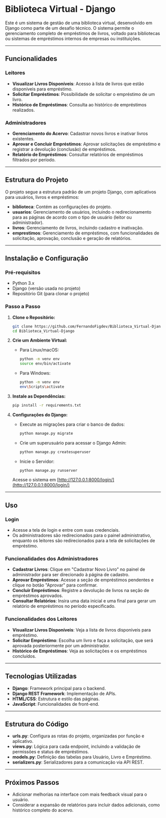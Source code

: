 # Biblioteca Virtual - Django

Este é um sistema de gestão de uma biblioteca virtual, desenvolvido em Django como parte de um desafio técnico. O sistema permite o gerenciamento completo de empréstimos de livros, voltado para bibliotecas ou sistemas de empréstimos internos de empresas ou instituições.

---

## Funcionalidades

### Leitores
- **Visualizar Livros Disponíveis**: Acesso à lista de livros que estão disponíveis para empréstimo.
- **Solicitar Empréstimos**: Possibilidade de solicitar o empréstimo de um livro.
- **Histórico de Empréstimos**: Consulta ao histórico de empréstimos realizados.

### Administradores
- **Gerenciamento do Acervo**: Cadastrar novos livros e inativar livros existentes.
- **Aprovar e Concluir Empréstimos**: Aprovar solicitações de empréstimo e registrar a devolução (conclusão) de empréstimos.
- **Relatório de Empréstimos**: Consultar relatórios de empréstimos filtrados por período.

---

## Estrutura do Projeto

O projeto segue a estrutura padrão de um projeto Django, com aplicativos para usuários, livros e empréstimos:

- **biblioteca**: Contém as configurações do projeto.
- **usuarios**: Gerenciamento de usuários, incluindo o redirecionamento para as páginas de acordo com o tipo de usuário (leitor ou administrador).
- **livros**: Gerenciamento de livros, incluindo cadastro e inativação.
- **emprestimos**: Gerenciamento de empréstimos, com funcionalidades de solicitação, aprovação, conclusão e geração de relatórios.

---

## Instalação e Configuração

### Pré-requisitos

- Python 3.x
- Django (versão usada no projeto)
- Repositório Git (para clonar o projeto)

### Passo a Passo

1. **Clone o Repositório:**

    ```bash
    git clone https://github.com/FernandoFigdev/Biblioteca_Virtual-Django.git
    cd Biblioteca_Virtual-Django
    ```

2. **Crie um Ambiente Virtual:**

    - Para Linux/macOS:
    
      ```bash
      python -m venv env
      source env/bin/activate
      ```

    - Para Windows:
    
      ```bash
      python -m venv env
      env\Scripts\activate
      ```

3. **Instale as Dependências:**

    ```bash
    pip install -r requirements.txt
    ```

4. **Configurações do Django:**

    - Execute as migrações para criar o banco de dados:

      ```bash
      python manage.py migrate
      ```

    - Crie um superusuário para acessar o Django Admin:

      ```bash
      python manage.py createsuperuser
      ```

    - Inicie o Servidor:

      ```bash
      python manage.py runserver
      ```

    Acesse o sistema em [http://127.0.0.1:8000/login/](http://127.0.0.1:8000/login/)

---

## Uso

### Login

- Acesse a tela de login e entre com suas credenciais.
- Os administradores são redirecionados para o painel administrativo, enquanto os leitores são redirecionados para a tela de solicitações de empréstimo.

### Funcionalidades dos Administradores

- **Cadastrar Livros**: Clique em "Cadastrar Novo Livro" no painel de administrador para ser direcionado à página de cadastro.
- **Aprovar Empréstimos**: Acesse a seção de empréstimos pendentes e clique no botão "Aprovar" para confirmar.
- **Concluir Empréstimos**: Registre a devolução de livros na seção de empréstimos aprovados.
- **Consultar Relatórios**: Insira uma data inicial e uma final para gerar um relatório de empréstimos no período especificado.

### Funcionalidades dos Leitores

- **Visualizar Livros Disponíveis**: Veja a lista de livros disponíveis para empréstimo.
- **Solicitar Empréstimo**: Escolha um livro e faça a solicitação, que será aprovada posteriormente por um administrador.
- **Histórico de Empréstimos**: Veja as solicitações e os empréstimos concluídos.

---

## Tecnologias Utilizadas

- **Django**: Framework principal para o backend.
- **Django REST Framework**: Implementação de APIs.
- **HTML/CSS**: Estrutura e estilo das páginas.
- **JavaScript**: Funcionalidades de front-end.

---

## Estrutura do Código

- **urls.py**: Configura as rotas do projeto, organizadas por função e aplicativo.
- **views.py**: Lógica para cada endpoint, incluindo a validação de permissões e status de empréstimos.
- **models.py**: Definição das tabelas para Usuário, Livro e Empréstimo.
- **serializers.py**: Serializadores para a comunicação via API REST.

---

## Próximos Passos

- Adicionar melhorias na interface com mais feedback visual para o usuário.
- Considerar a expansão de relatórios para incluir dados adicionais, como histórico completo do acervo.
